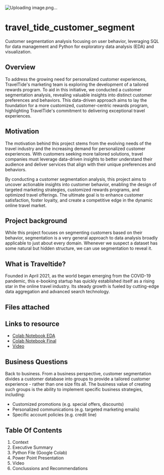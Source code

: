 ![Uploading image.png…]()


# travel_tide_customer_segment

Customer segmentation analysis focusing on user behavior, leveraging SQL for data management and Python for exploratory data analysis (EDA) and visualization.

## Overview
To address the growing need for personalized customer experiences, TravelTide's marketing team is exploring the development of a tailored rewards program. To aid in this initiative, we conducted a customer segmentation analysis, revealing valuable insights into distinct customer preferences and behaviors. This data-driven approach aims to lay the foundation for a more customized, customer-centric rewards program, highlighting TravelTide's commitment to delivering exceptional travel experiences.

## Motivation
The motivation behind this project stems from the evolving needs of the travel industry and the increasing demand for personalized customer experiences. With customers seeking more tailored solutions, travel companies must leverage data-driven insights to better understand their audience and deliver services that align with their unique preferences and behaviors.

By conducting a customer segmentation analysis, this project aims to uncover actionable insights into customer behavior, enabling the design of targeted marketing strategies, customized rewards programs, and optimized travel offerings. The ultimate goal is to enhance customer satisfaction, foster loyalty, and create a competitive edge in the dynamic online travel market.

## Project background 

While this project focuses on segmenting customers based on their behavior, segmentation is a very general approach to data analysis broadly applicable to just about every domain. Whenever we suspect a dataset has some natural but hidden structure, we can use segmentation to reveal it.

## What is Traveltide?

Founded in April 2021, as the world began emerging from the COVID-19 pandemic, this e-booking startup has quickly established itself as a rising star in the online travel industry. Its steady growth is fueled by cutting-edge data aggregation and advanced search technology.

## Files attached 



## Links to resource

- [Colab Notebook EDA](https://colab.research.google.com/drive/1f9FoQX25YgtbViBj2Hr4s7NSzUmBA_Fz?usp=sharing)
- [Colab Notebook Final](https://colab.research.google.com/drive/1vY4VhXnuBTInqRDNmADNCJdsdpLab4vX?usp=sharing)
- [Video](https://www.loom.com/share/b165280abd274574b2b289b2e2b71039?sid=c76209b9-3a78-4b35-b5dc-4420ae810031)



## Business Questions

Back to business. From a business perspective, customer segmentation divides a customer database into groups to provide a tailored customer experience - rather than one size fits all. The business value of creating such groups is the ability to implement specific business strategies, including:
* Customized promotions (e.g. special offers, discounts)
* Personalized communications (e.g. targeted marketing emails)
* Specific account policies (e.g. credit line)
  

## Table Of Contents

1. Context
2. Executive Summary
3. Python File (Google Colab)
4. Power Point Presentation
5. Video
6. Conclussions and Recommendations
